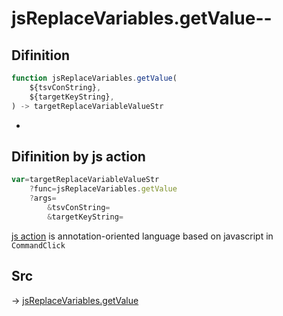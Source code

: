 # jsReplaceVariables.getValue--

## Difinition

```js.js
function jsReplaceVariables.getValue(
	${tsvConString},
	${targetKeyString},
) -> targetReplaceVariableValueStr
```

- 


## Difinition by js action

```js.js
var=targetReplaceVariableValueStr
	?func=jsReplaceVariables.getValue
	?args=
		&tsvConString=
		&targetKeyString=
```

[js action](#) is annotation-oriented language based on javascript in `CommandClick`



## Src

-> [jsReplaceVariables.getValue](https://github.com/puutaro/CommandClick/blob/master/app/src/main/java/com/puutaro/commandclick/fragment_lib/terminal_fragment/js_interface/edit/JsReplaceVariables.kt#L23)


